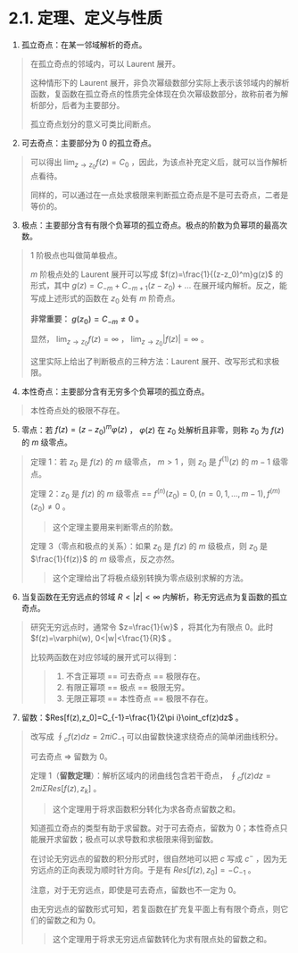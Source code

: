# 2.1. 定理、定义与性质

1. 孤立奇点：在某一邻域解析的奇点。

> 在孤立奇点的邻域内，可以 Laurent 展开。
>
> 这种情形下的 Laurent 展开，非负次幂级数部分实际上表示该邻域内的解析函数，复函数在孤立奇点的性质完全体现在负次幂级数部分，故称前者为解析部分，后者为主要部分。
>
> 孤立奇点划分的意义可类比间断点。

2. 可去奇点：主要部分为 0 的孤立奇点。

> 可以得出 $\lim_{z\rightarrow z_0}f(z)=C_0$ ，因此，为该点补充定义后，就可以当作解析点看待。
>
> 同样的，可以通过在一点处求极限来判断孤立奇点是不是可去奇点，二者是等价的。

3. 极点：主要部分含有有限个负幂项的孤立奇点。极点的阶数为负幂项的最高次数。

> 1 阶极点也叫做简单极点。
>
> $m$ 阶极点处的 Laurent 展开可以写成 $f(z)=\frac{1}{(z-z_0)^m}g(z)$ 的形式，其中 $g(z)=C_{-m}+C_{-m+1}(z-z_0)+...$ 在展开域内解析。反之，能写成上述形式的函数在 $z_0$ 处有 $m$ 阶奇点。
>
> **非常重要： $g(z_0) = C_{-m} \ne 0$ 。**
>
> 显然， $\lim_{z\rightarrow z_0}f(z)=\infty$ ， $\lim_{z\rightarrow z_0}|f(z)|=\infty$ 。
>
> 这里实际上给出了判断极点的三种方法：Laurent 展开、改写形式和求极限。

4. 本性奇点：主要部分含有无穷多个负幂项的孤立奇点。

> 本性奇点处的极限不存在。

5. 零点：若 $f(z)=(z-z_0)^m\varphi(z)$ ， $\varphi(z)$ 在 $z_0$ 处解析且非零，则称 $z_0$ 为 $f(z)$ 的 $m$ 级零点。

> 定理 1：若 $z_0$ 是 $f(z)$ 的 $m$ 级零点， $m>1$ ，则 $z_0$ 是 $f^{(1)}(z)$ 的 $m-1$ 级零点。
>
> 定理 2：$z_0$ 是 $f(z)$ 的 $m$ 级零点 == $f^{(n)}(z_0)=0, (n = 0, 1, ..., m - 1), f^{(m)}(z_0)\ne 0$ 。
>
> > 这个定理主要用来判断零点的阶数。
>
> 定理 3（零点和极点的关系）：如果 $z_0$ 是 $f(z)$ 的 $m$ 级极点，则 $z_0$ 是 $\frac{1}{f(z)}$ 的 $m$ 级零点，反之亦然。
>
> > 这个定理给出了将极点级别转换为零点级别求解的方法。

6. 当复函数在无穷远点的邻域 $R<|z|<\infty$ 内解析，称无穷远点为复函数的孤立奇点。

> 研究无穷远点时，通常令 $z=\frac{1}{w}$ ，将其化为有限点 0。此时 $f(z)=\varphi(w), 0<|w|<\frac{1}{R}$ 。
>
> 比较两函数在对应邻域的展开式可以得到：
>
> > 1. 不含正幂项 == 可去奇点 == 极限存在。
> > 2. 有限正幂项 == 极点 == 极限无穷。
> > 3. 无限正幂项 == 本性奇点 == 极限不存在。

7. 留数：$Res[f(z),z_0]=C_{-1}=\frac{1}{2\pi i}\oint_cf(z)dz$ 。

> 改写成 $\oint_cf(z)dz=2\pi iC_{-1}$ 可以由留数快速求绕奇点的简单闭曲线积分。
>
> 可去奇点 => 留数为 0。
>
> 定理 1（**留数定理**）：解析区域内的闭曲线包含若干奇点， $\oint_cf(z)dz=2\pi i\Sigma Res[f(z),z_k]$ 。
>
> > 这个定理用于将求函数积分转化为求各奇点留数之和。
>
> 知道孤立奇点的类型有助于求留数。对于可去奇点，留数为 0；本性奇点只能展开求留数；极点可以求导数和求极限来得到留数。
>
> 在讨论无穷远点的留数的积分形式时，很自然地可以把 $c$ 写成 $c^-$ ，因为无穷远点的正向表现为顺时针方向。于是有 $Res[f(z),z_0]=-C_{-1}$ 。
>
> 注意，对于无穷远点，即使是可去奇点，留数也不一定为 0。
>
> 由无穷远点的留数形式可知，若复函数在扩充复平面上有有限个奇点，则它们的留数之和为 0。
>
> > 这个定理用于将求无穷远点留数转化为求有限点处的留数之和。

